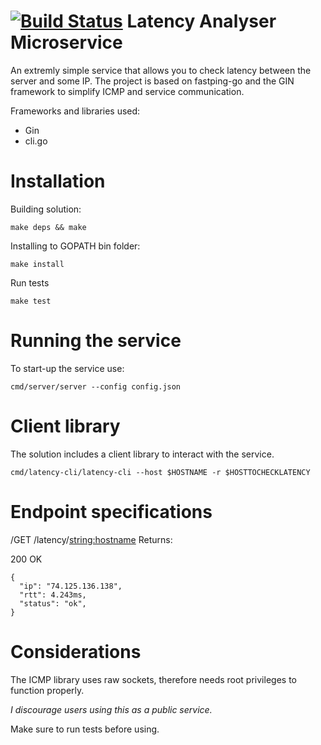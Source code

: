 [![Build Status](https://travis-ci.org/haukurk/latency-microservice-go.svg?branch=master)](https://travis-ci.org/haukurk/latency-microservice-go)
Latency Analyser Microservice
=================

An extremly simple service that allows you to check latency between the server and some IP.
The project is based on fastping-go and the GIN framework to simplify ICMP and service communication.

Frameworks and libraries used:
 * Gin
 * cli.go

# Installation

Building solution:
```
make deps && make 
```

Installing to GOPATH bin folder:
```
make install
```

Run tests
```
make test
```

# Running the service

To start-up the service use:
```
cmd/server/server --config config.json
```

# Client library

The solution includes a client library to interact with the service.

```
cmd/latency-cli/latency-cli --host $HOSTNAME -r $HOSTTOCHECKLATENCY
```


# Endpoint specifications

/GET /latency/<string:hostname>
Returns:

200 OK
```
{
  "ip": "74.125.136.138",
  "rtt": 4.243ms,
  "status": "ok",
}

```

# Considerations

The ICMP library uses raw sockets, therefore needs root privileges to function properly.

*I discourage users using this as a public service.*

Make sure to run tests before using.
